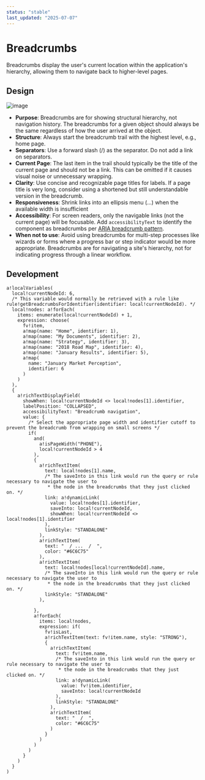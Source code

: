 ```yaml
---
status: "stable"
last_updated: "2025-07-07"
---
```


# Breadcrumbs

Breadcrumbs display the user's current location within the application's hierarchy, allowing them to navigate back to higher-level pages.


## Design

![image](https://github.com/user-attachments/assets/a0994d9f-14a0-4b19-aa3f-891407c870cd)

* **Purpose**: Breadcrumbs are for showing structural hierarchy, not navigation history. The breadcrumbs for a given object should always be the same regardless of how the user arrived at the object.
* **Structure**: Always start the breadcrumb trail with the highest level, e.g., home page.
* **Separators**: Use a forward slash (/) as the separator. Do not add a link on separators.
* **Current Page**: The last item in the trail should typically be the title of the current page and should not be a link. This can be omitted if it causes visual noise or unnecessary wrapping.
* **Clarity**: Use concise and recognizable page titles for labels. If a page title is very long, consider using a shortened but still understandable version in the breadcrumb.
* **Responsiveness**: Shrink links into an ellipsis menu (...) when the available width is insufficient
* **Accessibility**: For screen readers, only the navigable links (not the current page) will be focusable. Add `accessibilityText` to identify the component as breadcrumbs per [ARIA breadcrumb pattern](https://www.w3.org/WAI/ARIA/apg/patterns/breadcrumb/examples/breadcrumb/).
* **When not to use**: Avoid using breadcrumbs for multi-step processes like wizards or forms where a progress bar or step indicator would be more appropriate. Breadcrumbs are for navigating a site's hierarchy, not for indicating progress through a linear workflow.

## Development

```
a!localVariables(
  local!currentNodeId: 6,
  /* This variable would normally be retrieved with a rule like rule!getBreadcrumbsForIdentifier(identifier: local!currentNodeId). */
  local!nodes: a!forEach(
    items: enumerate(local!currentNodeId) + 1,
    expression: choose(
      fv!item,
      a!map(name: "Home", identifier: 1),
      a!map(name: "My Documents", identifier: 2),
      a!map(name: "Strategy", identifier: 3),
      a!map(name: "2018 Road Map", identifier: 4),
      a!map(name: "January Results", identifier: 5),
      a!map(
        name: "January Market Perception",
        identifier: 6
      )
    )
  ),
  {
    a!richTextDisplayField(
      showWhen: local!currentNodeId <> local!nodes[1].identifier,
      labelPosition: "COLLAPSED",
      accessibilityText: "Breadcrumb navigation",
      value: {
        /* Select the appropriate page width and identifier cutoff to prevent the breadcrumb from wrapping on small screens */
        if(
          and(
            a!isPageWidth("PHONE"),
            local!currentNodeId > 4
          ),
          {
            a!richTextItem(
              text: local!nodes[1].name,
              /* The saveInto in this link would run the query or rule necessary to navigate the user to
               * the node in the breadcrumbs that they just clicked on. */
              link: a!dynamicLink(
                value: local!nodes[1].identifier,
                saveInto: local!currentNodeId,
                showWhen: local!currentNodeId <> local!nodes[1].identifier
              ),
              linkStyle: "STANDALONE"
            ),
            a!richTextItem(
              text: "  / ...  /  ",
              color: "#6C6C75"
            ),
            a!richTextItem(
              text: local!nodes[local!currentNodeId].name,
              /* The saveInto in this link would run the query or rule necessary to navigate the user to
               * the node in the breadcrumbs that they just clicked on. */
              linkStyle: "STANDALONE"
            ),

          },
          a!forEach(
            items: local!nodes,
            expression: if(
              fv!isLast,
              a!richTextItem(text: fv!item.name, style: "STRONG"),
              {
                a!richTextItem(
                  text: fv!item.name,
                  /* The saveInto in this link would run the query or rule necessary to navigate the user to
                   * the node in the breadcrumbs that they just clicked on. */
                  link: a!dynamicLink(
                    value: fv!item.identifier,
                    saveInto: local!currentNodeId
                  ),
                  linkStyle: "STANDALONE"
                ),
                a!richTextItem(
                  text: "  /  ",
                  color: "#6C6C75"
                )
              }
            )
          )
        )
      }
    )
  }
)
```
